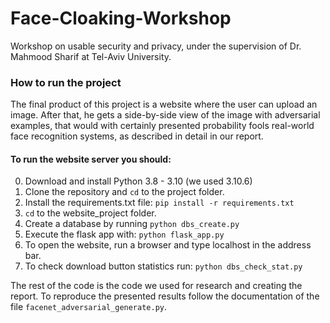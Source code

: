 # Face-Cloaking-Workshop

Workshop on usable security and privacy, under the supervision of Dr. Mahmood Sharif at Tel-Aviv University.

### How to run the project

The final product of this project is a website where the user can upload an image. After that, he gets a side-by-side view of the
image with adversarial examples, that would with certainly presented probability fools real-world face recognition systems,
as described in detail in our report.

#### To run the website server you should:

0. Download and install Python 3.8 - 3.10 (we used 3.10.6)
1. Clone the repository and ```cd``` to the project folder.
2. Install the requirements.txt file: ```pip install -r requirements.txt```
3. ```cd``` to the website_project folder.
4. Create a database by running ```python dbs_create.py```
5. Execute the flask app with: ```python flask_app.py```
6. To open the website, run a browser and type localhost in the address bar. 
7. To check download button statistics run: ```python dbs_check_stat.py```

The rest of the code is the code we used for research and creating the report. To reproduce the presented
results follow the documentation of the file ```facenet_adversarial_generate.py```.
